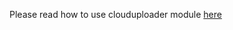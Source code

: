 Please read how to use clouduploader module [here](https://github.com/ttpro1995/PictureUploader2/blob/master/clouduploader/DOCUMENT/CloudUploader%20document.pdf)